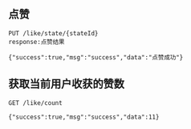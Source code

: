 ## 点赞
```text
PUT /like/state/{stateId}
response:点赞结果
```
```text
{"success":true,"msg":"success","data":"点赞成功"}
```
## 获取当前用户收获的赞数
```text
GET /like/count
```
```text
{"success":true,"msg":"success","data":11}
```